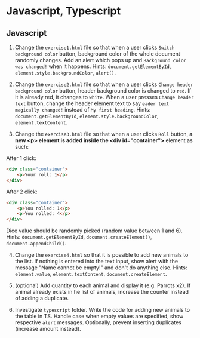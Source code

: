 # Javascript, Typescript


## Javascript

1. Change the `exercise1.html` file so that when a user clicks `Switch background color` button, 
background color of the whole document randomly changes.
Add an alert which pops up and `Background color was changed!` when it happens.
Hints: `document.getElementById`, `element.style.backgroundColor`, `alert()`.

2.  Change the `exercise2.html` file so that when a user clicks `Change header background color` button,
header background color is changed to `red`. If it is already red, it changes to `white`.
When a user presses `Change header text` button, change the header element text to say `eader text magically changed!`
instead of `My first heading`.
Hints: `document.getElementById`, `element.style.backgroundColor`, `element.textContent`.

3. Change the `exercise3.html` file so that when a user clicks `Roll` button,
**a new \<p\> element is added inside the \<div id="container"\>** element as such:

After 1 click:
```html
<div class="container">
    <p>Your roll: 1</p>
</div>
```
After 2 click:
```html
<div class="container">
    <p>You rolled: 1</p>
    <p>You rolled: 4</p>
</div>
```
Dice value should be randomly picked (random value between 1 and 6).
Hints: `document.getElementById`, `document.createElement()`, `document.appendChild()`.


4. Change the `exercise4.html` so that it is possible to add new animals to the list.
If nothing is entered into the text input, show alert with the message "Name cannot be empty!" and don't do anything else.
Hints: `element.value`, `element.textContent`, `document.createElement`.

5. (optional) Add quantity to each animal and display it (e.g. Parrots x2). If animal already exists in he list of animals,
increase the counter instead of adding a duplicate.

6. Investigate `typescript` folder. Write the code for adding new animals to the table in TS.
Handle case when empty values are specified, show respective `alert` messages. 
Optionally, prevent inserting duplicates (increase amount instead).